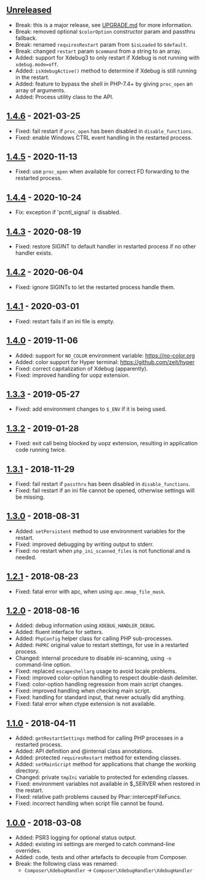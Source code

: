 ## [Unreleased]
  * Break: this is a major release, see [UPGRADE.md](UPGRADE.md) for more information.
  * Break: removed optional `$colorOption` constructor param and passthru fallback.
  * Break: renamed `requiresRestart` param from `$isLoaded` to `$default`.
  * Break: changed `restart` param `$command` from a string to an array.
  * Added: support for Xdebug3 to only restart if Xdebug is not running with `xdebug.mode=off`.
  * Added: `isXdebugActive()` method to determine if Xdebug is still running in the restart.
  * Added: feature to bypass the shell in PHP-7.4+ by giving `proc_open` an array of arguments.
  * Added: Process utility class to the API.

## [1.4.6] - 2021-03-25
  * Fixed: fail restart if `proc_open` has been disabled in `disable_functions`.
  * Fixed: enable Windows CTRL event handling in the restarted process.

## [1.4.5] - 2020-11-13
  * Fixed: use `proc_open` when available for correct FD forwarding to the restarted process.

## [1.4.4] - 2020-10-24
  * Fix: exception if 'pcntl_signal' is disabled.

## [1.4.3] - 2020-08-19
  * Fixed: restore SIGINT to default handler in restarted process if no other handler exists.

## [1.4.2] - 2020-06-04
  * Fixed: ignore SIGINTs to let the restarted process handle them.

## [1.4.1] - 2020-03-01
  * Fixed: restart fails if an ini file is empty.

## [1.4.0] - 2019-11-06
  * Added: support for `NO_COLOR` environment variable: https://no-color.org
  * Added: color support for Hyper terminal: https://github.com/zeit/hyper
  * Fixed: correct capitalization of Xdebug (apparently).
  * Fixed: improved handling for uopz extension.

## [1.3.3] - 2019-05-27
  * Fixed: add environment changes to `$_ENV` if it is being used.

## [1.3.2] - 2019-01-28
  * Fixed: exit call being blocked by uopz extension, resulting in application code running twice.

## [1.3.1] - 2018-11-29
  * Fixed: fail restart if `passthru` has been disabled in `disable_functions`.
  * Fixed: fail restart if an ini file cannot be opened, otherwise settings will be missing.

## [1.3.0] - 2018-08-31
  * Added: `setPersistent` method to use environment variables for the restart.
  * Fixed: improved debugging by writing output to stderr.
  * Fixed: no restart when `php_ini_scanned_files` is not functional and is needed.

## [1.2.1] - 2018-08-23
  * Fixed: fatal error with apc, when using `apc.mmap_file_mask`.

## [1.2.0] - 2018-08-16
  * Added: debug information using `XDEBUG_HANDLER_DEBUG`.
  * Added: fluent interface for setters.
  * Added: `PhpConfig` helper class for calling PHP sub-processes.
  * Added: `PHPRC` original value to restart stettings, for use in a restarted process.
  * Changed: internal procedure to disable ini-scanning, using `-n` command-line option.
  * Fixed: replaced `escapeshellarg` usage to avoid locale problems.
  * Fixed: improved color-option handling to respect double-dash delimiter.
  * Fixed: color-option handling regression from main script changes.
  * Fixed: improved handling when checking main script.
  * Fixed: handling for standard input, that never actually did anything.
  * Fixed: fatal error when ctype extension is not available.

## [1.1.0] - 2018-04-11
  * Added: `getRestartSettings` method for calling PHP processes in a restarted process.
  * Added: API definition and @internal class annotations.
  * Added: protected `requiresRestart` method for extending classes.
  * Added: `setMainScript` method for applications that change the working directory.
  * Changed: private `tmpIni` variable to protected for extending classes.
  * Fixed: environment variables not available in $_SERVER when restored in the restart.
  * Fixed: relative path problems caused by Phar::interceptFileFuncs.
  * Fixed: incorrect handling when script file cannot be found.

## [1.0.0] - 2018-03-08
  * Added: PSR3 logging for optional status output.
  * Added: existing ini settings are merged to catch command-line overrides.
  * Added: code, tests and other artefacts to decouple from Composer.
  * Break: the following class was renamed:
    - `Composer\XdebugHandler` -> `Composer\XdebugHandler\XdebugHandler`

[Unreleased]: https://github.com/composer/xdebug-handler/compare/1.4.6...HEAD
[1.4.6]: https://github.com/composer/xdebug-handler/compare/1.4.5...1.4.6
[1.4.5]: https://github.com/composer/xdebug-handler/compare/1.4.4...1.4.5
[1.4.4]: https://github.com/composer/xdebug-handler/compare/1.4.3...1.4.4
[1.4.3]: https://github.com/composer/xdebug-handler/compare/1.4.2...1.4.3
[1.4.2]: https://github.com/composer/xdebug-handler/compare/1.4.1...1.4.2
[1.4.1]: https://github.com/composer/xdebug-handler/compare/1.4.0...1.4.1
[1.4.0]: https://github.com/composer/xdebug-handler/compare/1.3.3...1.4.0
[1.3.3]: https://github.com/composer/xdebug-handler/compare/1.3.2...1.3.3
[1.3.2]: https://github.com/composer/xdebug-handler/compare/1.3.1...1.3.2
[1.3.1]: https://github.com/composer/xdebug-handler/compare/1.3.0...1.3.1
[1.3.0]: https://github.com/composer/xdebug-handler/compare/1.2.1...1.3.0
[1.2.1]: https://github.com/composer/xdebug-handler/compare/1.2.0...1.2.1
[1.2.0]: https://github.com/composer/xdebug-handler/compare/1.1.0...1.2.0
[1.1.0]: https://github.com/composer/xdebug-handler/compare/1.0.0...1.1.0
[1.0.0]: https://github.com/composer/xdebug-handler/compare/d66f0d15cb57...1.0.0
